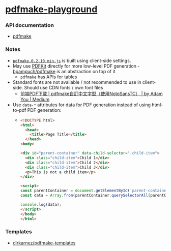 [pdfmake-playground](https://dirkarnez.github.io/pdfmake-playground/)
=====================================================================
### API documentation
- [pdfmake](https://pdfmake.github.io/docs/)

### Notes
- [`pdfmake.0.2.10.min.js`](pdfmake.0.2.10.min.js) is built using client-side settings.
- May use [PDFKit](https://pdfkit.org/) directly for more low-level PDF generation - [bpampuch/pdfmake](https://github.com/bpampuch/pdfmake) is an abstraction on top of it
  - `pdfmake` has APIs for tables
- Standard fonts are not available / not recommended to use in client-side. Should use CDN fonts / own font files
  - [前端PDF下載 | pdfmake自訂中文字型（使用NotoSansTC） | by Adam You | Medium](https://medium.com/@upstairs0102/%E5%89%8D%E7%AB%AFpdf%E4%B8%8B%E8%BC%89-pdfmake%E8%87%AA%E8%A8%82%E4%B8%AD%E6%96%87%E5%AD%97%E5%9E%8B-%E4%BD%BF%E7%94%A8notosanstc-f07177731ac6)
- Use `data-*` attributes for data for PDF generation instead of using html-to-pdf PDF generation:
  - ```html
    <!DOCTYPE html>
    <html>
      <head>
        <title>Page Title</title>
      </head>
    <body>
    
    <div id="parent-container" data-child-selector=".child-item">
      <div class="child-item">Child 1</div>
      <div class="child-item">Child 2</div>
      <div class="child-item">Child 3</div>
      <p>This is not a child item</p>
    </div>
    
    <script>
    const parentContainer = document.getElementById('parent-container');
    const data = Array.from(parentContainer.querySelectorAll(parentContainer.dataset.childSelector)).map(item => item.innerText);
    
    console.log(data);
    </script>
    </body>
    </html>
    ```
### Templates
- [dirkarnez/pdfmake-templates](https://github.com/dirkarnez/pdfmake-templates)
